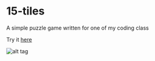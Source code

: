 # 15-tiles

A simple puzzle game written for one of my coding class

Try it [here]

![alt tag](https://raw.github.com/pavermakov/15-tiles/master/preview.PNG)

[here]: <http://pavermakov.github.io/15-tiles/>
